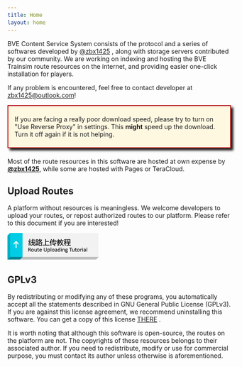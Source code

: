```yaml
---
title: Home
layout: home
---
```


BVE Content Service System consists of the protocol and a series of softwares developed by [@zbx1425](https://github.com/zbx1425) , along with storage servers contributed by our community. We are working on indexing and hosting the BVE Trainsim route resources on the internet, and providing easier one-click installation for players.

If any problem is encountered, feel free to contact developer at [zbx1425@outlook.com](mailto:zbx1425@outlook.com)!

<div style="border: 2px solid #B71C1C; padding: 0.5em 1em; box-shadow:5px 5px 5px; background: #FFF8E1; margin-bottom: 1.5em">
    <p>
        If you are facing a really poor download speed, please try to turn on "Use Reverse Proxy" in settings. This <b>might</b> speed up the download. Turn it off again if it is not helping.
    </p>
</div>



Most of the route resources in this software are hosted at own expense by **[@zbx1425](https://www.zbx1425.tk)**, while some are hosted with Pages or TeraCloud.



## Upload Routes

A platform without resources is meaningless. We welcome developers to upload your routes, or repost authorized routes to our platform. Please refer to this document if you are interested!

[![Route uploading tutorial](/assets/images/btn_tutorial_upload.png)](prepare.html)



## GPLv3

By redistributing or modifying any of these programs, you automatically accept all the statements described in GNU General Public License (GPLv3). If you are against this license agreement, we recommend uninstalling this software. You can get a copy of this license [THERE](gplv3.html) .

It is worth noting that although this software is open-source, the routes on the platform are not. The copyrights of these resources belongs to their associated author. If you need to redistribute, modify or use for commercial purpose, you must contact its author unless otherwise is aforementioned.

